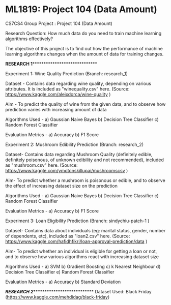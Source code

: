 # ML1819: Project 104 (Data Amount)
CS7CS4 Group Project : Project 104 (Data Amount)

Research Question:  How much data do you need to train machine learning algorithms effectively? 

The objective of this project is to find out how the performance of machine learning algorithms changes when the amount of data for training changes.

********************************************RESEARCH 1*************************************************************************

Experiment 1: Wine Quality Prediction (Branch: research_1)

Dataset - Contains data regarding wine quality, depending on various attributes. It is included as "winequality.csv" here.
(Source: https://www.kaggle.com/aleixdorca/wine-quality )

Aim - To predict the quality of wine from the given data, and to observe how prediction varies with increasing amount of data

Algorithms Used - a) Gaussian Naive Bayes
                  b) Decision Tree Classifier 
                  c) Random Forest Classifier

Evaluation Metrics - a) Accuracy 
                     b) F1 Score

Experiment 2: Mushroom Edibility Prediction (Branch: research_2)

Dataset- Contains data regarding Mushroom Quality (definitely edible, definitely poisonous, of unknown edibility and not recommended), included as "mushroom.csv" here. (Source: https://www.kaggle.com/ymotonskillupai/mushroomscsv )

Aim- To predict whether a mushroom is poisonous or edible, and to observe the effect of increasing dataset size on the prediction

Algorithms Used - a) Gaussian Naive Bayes
                  b) Decision Tree Classifier 
                  c) Random Forest Classifier
             
Evaluation Metrics - a) Accuracy 
                     b) F1 Score

Experiment 3: Loan Eligibility Prediction (Branch: sindychiu-patch-1 )

Dataset- Contains data about individuals (eg: marital status, gender, number of dependents, etc), included as "loan2.csv" here. (Source: https://www.kaggle.com/hafidhfikri/loan-approval-prediction/data )

Aim- To predict whether an individual is eligible for getting a loan or not, and to observe how various algorithms react with increasing dataset size

Algorithms Used - a) SVM
                  b) Gradient Boosting
                  c) k Nearest Neighbour
                  d) Decision Tree Classifier 
                  e) Random Forest Classifier
             
Evaluation Metrics - a) Accuracy 
                     b) Standard Deviation

                  
*********************************************RESEARCH 2************************************************************************
Dataset Used: Black Friday (https://www.kaggle.com/mehdidag/black-friday)
